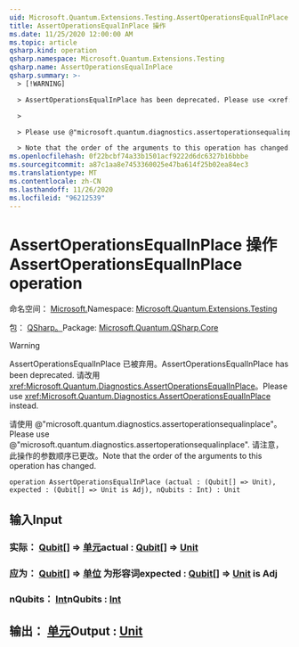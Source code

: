 ```yaml
---
uid: Microsoft.Quantum.Extensions.Testing.AssertOperationsEqualInPlace
title: AssertOperationsEqualInPlace 操作
ms.date: 11/25/2020 12:00:00 AM
ms.topic: article
qsharp.kind: operation
qsharp.namespace: Microsoft.Quantum.Extensions.Testing
qsharp.name: AssertOperationsEqualInPlace
qsharp.summary: >-
  > [!WARNING]

  > AssertOperationsEqualInPlace has been deprecated. Please use <xref:Microsoft.Quantum.Diagnostics.AssertOperationsEqualInPlace> instead.

  >

  > Please use @"microsoft.quantum.diagnostics.assertoperationsequalinplace".

  > Note that the order of the arguments to this operation has changed.
ms.openlocfilehash: 0f22bcbf74a33b1501acf9222d6dc6327b16bbbe
ms.sourcegitcommit: a87c1aa8e7453360025e47ba614f25b02ea84ec3
ms.translationtype: MT
ms.contentlocale: zh-CN
ms.lasthandoff: 11/26/2020
ms.locfileid: "96212539"
---
```

# <a name="assertoperationsequalinplace-operation"></a><span data-ttu-id="04538-102">AssertOperationsEqualInPlace 操作</span><span class="sxs-lookup"><span data-stu-id="04538-102">AssertOperationsEqualInPlace operation</span></span>

<span data-ttu-id="04538-103">命名空间： [Microsoft.](xref:Microsoft.Quantum.Extensions.Testing)</span><span class="sxs-lookup"><span data-stu-id="04538-103">Namespace: [Microsoft.Quantum.Extensions.Testing](xref:Microsoft.Quantum.Extensions.Testing)</span></span>

<span data-ttu-id="04538-104">包： [QSharp。](https://nuget.org/packages/Microsoft.Quantum.QSharp.Core)</span><span class="sxs-lookup"><span data-stu-id="04538-104">Package: [Microsoft.Quantum.QSharp.Core](https://nuget.org/packages/Microsoft.Quantum.QSharp.Core)</span></span>


> [!WARNING]
> <span data-ttu-id="04538-105">AssertOperationsEqualInPlace 已被弃用。</span><span class="sxs-lookup"><span data-stu-id="04538-105">AssertOperationsEqualInPlace has been deprecated.</span></span> <span data-ttu-id="04538-106">请改用 <xref:Microsoft.Quantum.Diagnostics.AssertOperationsEqualInPlace>。</span><span class="sxs-lookup"><span data-stu-id="04538-106">Please use <xref:Microsoft.Quantum.Diagnostics.AssertOperationsEqualInPlace> instead.</span></span>
>
> <span data-ttu-id="04538-107">请使用 @"microsoft.quantum.diagnostics.assertoperationsequalinplace"。</span><span class="sxs-lookup"><span data-stu-id="04538-107">Please use @"microsoft.quantum.diagnostics.assertoperationsequalinplace".</span></span>
> <span data-ttu-id="04538-108">请注意，此操作的参数顺序已更改。</span><span class="sxs-lookup"><span data-stu-id="04538-108">Note that the order of the arguments to this operation has changed.</span></span>



```qsharp
operation AssertOperationsEqualInPlace (actual : (Qubit[] => Unit), expected : (Qubit[] => Unit is Adj), nQubits : Int) : Unit
```


## <a name="input"></a><span data-ttu-id="04538-109">输入</span><span class="sxs-lookup"><span data-stu-id="04538-109">Input</span></span>

### <a name="actual--qubit--unit"></a><span data-ttu-id="04538-110">实际： [Qubit](xref:microsoft.quantum.lang-ref.qubit)[] => [单元](xref:microsoft.quantum.lang-ref.unit)</span><span class="sxs-lookup"><span data-stu-id="04538-110">actual : [Qubit](xref:microsoft.quantum.lang-ref.qubit)[] => [Unit](xref:microsoft.quantum.lang-ref.unit)</span></span> 




### <a name="expected--qubit--unit--is-adj"></a><span data-ttu-id="04538-111">应为： [Qubit](xref:microsoft.quantum.lang-ref.qubit)[] => [单位](xref:microsoft.quantum.lang-ref.unit)  为形容词</span><span class="sxs-lookup"><span data-stu-id="04538-111">expected : [Qubit](xref:microsoft.quantum.lang-ref.qubit)[] => [Unit](xref:microsoft.quantum.lang-ref.unit)  is Adj</span></span>




### <a name="nqubits--int"></a><span data-ttu-id="04538-112">nQubits： [Int](xref:microsoft.quantum.lang-ref.int)</span><span class="sxs-lookup"><span data-stu-id="04538-112">nQubits : [Int](xref:microsoft.quantum.lang-ref.int)</span></span>





## <a name="output--unit"></a><span data-ttu-id="04538-113">输出： [单元](xref:microsoft.quantum.lang-ref.unit)</span><span class="sxs-lookup"><span data-stu-id="04538-113">Output : [Unit](xref:microsoft.quantum.lang-ref.unit)</span></span>

